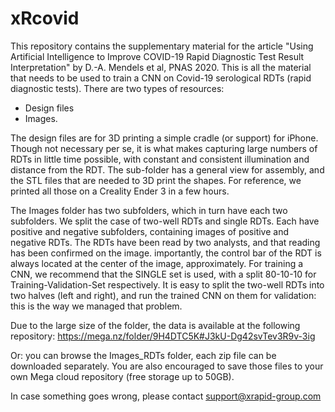 # xRcovid

This repository contains the supplementary material for the article "Using Artificial Intelligence to Improve COVID-19 Rapid Diagnostic Test Result Interpretation" by D.-A. Mendels et al, PNAS 2020. This is all the material that needs to be used to train a CNN on Covid-19 serological RDTs (rapid diagnostic tests). There are two types of resources:
- Design files
- Images.

The design files are for 3D printing a simple cradle (or support) for iPhone. Though not necessary per se, it is what makes capturing large numbers of RDTs in little time possible, with constant and consistent illumination and distance from the RDT. The sub-folder has a general view for assembly, and the STL files that are needed to 3D print the shapes. For reference, we printed all those on a Creality Ender 3 in a few hours.

The Images folder has two subfolders, which in turn have each two subfolders. We split the case of two-well RDTs and single RDTs. Each have positive and negative subfolders, containing images of positive and negative RDTs. The RDTs have been read by two analysts, and that reading has been confirmed on the image. importantly, the control bar of the RDT is always located at the center of the image, approximately. For training a CNN, we recommend that the SINGLE set is used, with a split 80-10-10 for Training-Validation-Set respectively. It is easy to split the two-well RDTs into two halves (left and right), and run the trained CNN on them for validation: this is the way we managed that problem.

Due to the large size of the folder, the data is available at the following repository: https://mega.nz/folder/9H4DTC5K#J3kU-Dg42svTev3R9v-3ig

Or: you can browse the Images_RDTs folder, each zip file can be downloaded separately. You are also encouraged to save those files to your own Mega cloud repository (free storage up to 50GB).

In case something goes wrong, please contact support@xrapid-group.com

